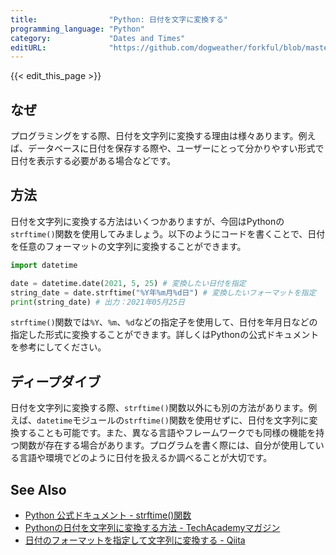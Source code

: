 ```yaml
---
title:                "Python: 日付を文字に変換する"
programming_language: "Python"
category:             "Dates and Times"
editURL:              "https://github.com/dogweather/forkful/blob/master/content/ja/python/converting-a-date-into-a-string.md"
---
```


{{< edit_this_page >}}

## なぜ

プログラミングをする際、日付を文字列に変換する理由は様々あります。例えば、データベースに日付を保存する際や、ユーザーにとって分かりやすい形式で日付を表示する必要がある場合などです。

## 方法

日付を文字列に変換する方法はいくつかありますが、今回はPythonの`strftime()`関数を使用してみましょう。以下のようにコードを書くことで、日付を任意のフォーマットの文字列に変換することができます。

```Python
import datetime

date = datetime.date(2021, 5, 25) # 変換したい日付を指定
string_date = date.strftime("%Y年%m月%d日") # 変換したいフォーマットを指定
print(string_date) # 出力：2021年05月25日
```

`strftime()`関数では`%Y`、`%m`、`%d`などの指定子を使用して、日付を年月日などの指定した形式に変換することができます。詳しくはPythonの公式ドキュメントを参考にしてください。

## ディープダイブ

日付を文字列に変換する際、`strftime()`関数以外にも別の方法があります。例えば、`datetime`モジュールの`strftime()`関数を使用せずに、日付を文字列に変換することも可能です。また、異なる言語やフレームワークでも同様の機能を持つ関数が存在する場合があります。プログラムを書く際には、自分が使用している言語や環境でどのように日付を扱えるか調べることが大切です。

## See Also

- [Python 公式ドキュメント - strftime()関数](https://docs.python.org/ja/3/library/datetime.html#strftime-and-strptime-format-codes)
- [Pythonの日付を文字列に変換する方法 - TechAcademyマガジン](https://techacademy.jp/magazine/18467)
- [日付のフォーマットを指定して文字列に変換する - Qiita](https://qiita.com/ikentooo/items/a3418447dee676aa569c)